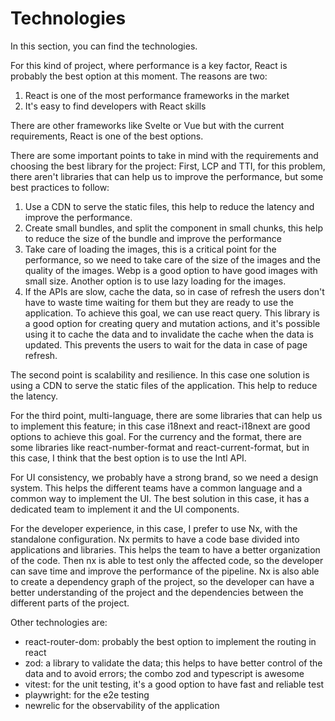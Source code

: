 # Technologies

In this section, you can find the technologies.

For this kind of project, where performance is a key factor, React is probably the best option at this moment.
The reasons are two:

1. React is one of the most performance frameworks in the market
2. It's easy to find developers with React skills

There are other frameworks like Svelte or Vue but with the current requirements, React is one of the best options.

There are some important points to take in mind with the requirements and choosing the best library for the project:
First, LCP and TTI, for this problem, there aren't libraries that can help us to improve the performance, but some best practices to follow:

1. Use a CDN to serve the static files, this help to reduce the latency and improve the performance.
2. Create small bundles, and split the component in small chunks, this help to reduce the size of the bundle and improve the performance
3. Take care of loading the images, this is a critical point for the performance, so we need to take care of the size of the images and the quality of the images. Webp is a good option to have good images with small size. Another option is to use lazy loading for the images.
4. If the APIs are slow, cache the data, so in case of refresh the users don't have to waste time waiting for them but they are ready to use the application. To achieve this goal, we can use react query. This library is a good option for creating query and mutation actions, and it's possible using it to cache the data and to invalidate the cache when the data is updated. This prevents the users to wait for the data in case of page refresh.

The second point is scalability and resilience. In this case one solution is using a CDN to serve the static files of the application. This help to reduce the latency.

For the third point, multi-language, there are some libraries that can help us to implement this feature; in this case i18next and react-i18next are good options to achieve this goal. For the currency and the format, there are some libraries like react-number-format and react-current-format, but in this case, I think that the best option is to use the Intl API.

For UI consistency, we probably have a strong brand, so we need a design system. This helps the different teams have a common language and a common way to implement the UI. The best solution in this case, it has a dedicated team to implement it and the UI components.

For the developer experience, in this case, I prefer to use Nx, with the standalone configuration. Nx permits to have a code base divided into applications and libraries. This helps the team to have a better organization of the code. Then nx is able to test only the affected code, so the developer can save time and improve the performance of the pipeline. Nx is also able to create a dependency graph of the project, so the developer can have a better understanding of the project and the dependencies between the different parts of the project.

Other technologies are:

- react-router-dom: probably the best option to implement the routing in react
- zod: a library to validate the data; this helps to have better control of the data and to avoid errors; the combo zod and typescript is awesome
- vitest: for the unit testing, it's a good option to have fast and reliable test
- playwright: for the e2e testing
- newrelic for the observability of the application
